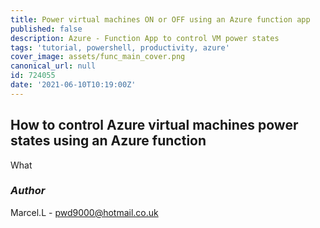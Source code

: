 ```yaml
---
title: Power virtual machines ON or OFF using an Azure function app
published: false
description: Azure - Function App to control VM power states
tags: 'tutorial, powershell, productivity, azure'
cover_image: assets/func_main_cover.png
canonical_url: null
id: 724055
date: '2021-06-10T10:19:00Z'
---
```


## How to control Azure virtual machines power states using an Azure function

What

### _Author_

Marcel.L - pwd9000@hotmail.co.uk
